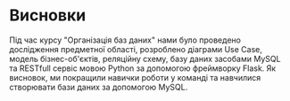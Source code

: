 # Висновки

Під час курсу "Організація баз даних" нами було проведено дослідження предметної області, розроблено діаграми Use Case, модель бізнес-об'єктів, реляційну схему, базу даних засобами MySQL та RESTfull сервіс мовою Python за допомогою фреймворку Flask. Як висновок, ми покращили навички роботи у команді та навчилися створювати бази даних за допомогою MySQL.
